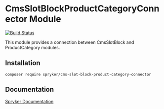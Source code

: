 # CmsSlotBlockProductCategoryConnector Module
[![Build Status](https://travis-ci.org/spryker/cms-slot-block-product-category-connector.svg)](https://travis-ci.org/spryker/cms-slot-block-product-category-connector)

This module provides a connection between CmsSlotBlock and ProductCategory modules.

## Installation

```
composer require spryker/cms-slot-block-product-category-connector
```

## Documentation

[Spryker Documentation](https://documentation.spryker.com/module_guide/overview.htm)
